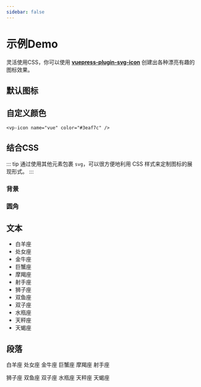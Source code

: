 ```yaml
---
sidebar: false
---
```


# 示例Demo

灵活使用CSS，你可以使用 __[vuepress-plugin-svg-icon](https://github.com/ntnyq/vuepress-plugin-svg-icons)__ 创建出各种漂亮有趣的图标效果。

## 默认图标

<vp-icon-demo color="gray" />

## 自定义颜色

``` vue
<vp-icon name="vue" color="#3eaf7c" />
```

<vp-icon-demo />

## 结合CSS

::: tip
通过使用其他元素包裹 `svg`，可以很方便地利用 CSS 样式来定制图标的展现形式。
:::

### 背景

<vp-icon-demo bgc />

### 圆角

<vp-icon-demo round bgc />

## 文本

- <vp-icon name="bai-yang" /> 白羊座
- <vp-icon name="chu-nv" /> 处女座
- <vp-icon name="jin-niu" /> 金牛座
- <vp-icon name="ju-xie" /> 巨蟹座
- <vp-icon name="mo-jie" /> 摩羯座
- <vp-icon name="she-shou" /> 射手座
- <vp-icon name="shi-zi" /> 狮子座
- <vp-icon name="shuang-yu" /> 双鱼座
- <vp-icon name="shuang-zi" /> 双子座
- <vp-icon name="shui-ping" /> 水瓶座
- <vp-icon name="tian-cheng" /> 天秤座
- <vp-icon name="tian-xie" /> 天蝎座

## 段落

<p>
 <vp-icon name="bai-yang" /> 白羊座 
 <vp-icon name="chu-nv" /> 处女座 
 <vp-icon name="jin-niu" /> 金牛座 
 <vp-icon name="ju-xie" /> 巨蟹座 
 <vp-icon name="mo-jie" /> 摩羯座 
 <vp-icon name="she-shou" /> 射手座
</p>
<p>
 <vp-icon name="shi-zi" /> 狮子座 
 <vp-icon name="shuang-yu" /> 双鱼座 
 <vp-icon name="shuang-zi" /> 双子座 
 <vp-icon name="shui-ping" /> 水瓶座 
 <vp-icon name="tian-cheng" /> 天秤座 
 <vp-icon name="tian-xie" /> 天蝎座
</p>
